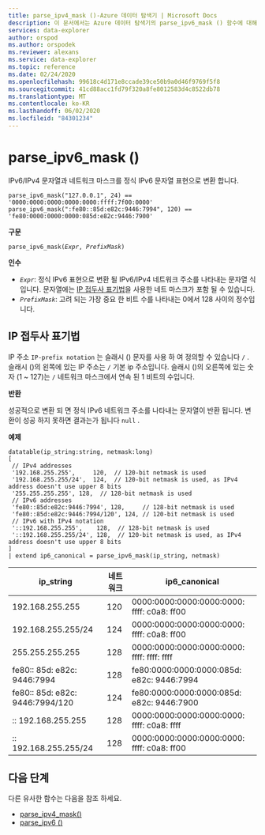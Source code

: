 ```yaml
---
title: parse_ipv4_mask ()-Azure 데이터 탐색기 | Microsoft Docs
description: 이 문서에서는 Azure 데이터 탐색기의 parse_ipv6_mask () 함수에 대해 설명 합니다.
services: data-explorer
author: orspod
ms.author: orspodek
ms.reviewer: alexans
ms.service: data-explorer
ms.topic: reference
ms.date: 02/24/2020
ms.openlocfilehash: 99618c4d171e8ccade39ce50b9a0d46f9769f5f8
ms.sourcegitcommit: 41cd88acc1fd79f320a8fe8012583d4c8522db78
ms.translationtype: MT
ms.contentlocale: ko-KR
ms.lasthandoff: 06/02/2020
ms.locfileid: "84301234"
---
```

# <a name="parse_ipv6_mask"></a>parse_ipv6_mask ()
 
IPv6/IPv4 문자열과 네트워크 마스크를 정식 IPv6 문자열 표현으로 변환 합니다.

```kusto
parse_ipv6_mask("127.0.0.1", 24) == '0000:0000:0000:0000:0000:ffff:7f00:0000'
parse_ipv6_mask(":fe80::85d:e82c:9446:7994", 120) == 'fe80:0000:0000:0000:085d:e82c:9446:7900'
```

**구문**

`parse_ipv6_mask(`*`Expr`*`, `*`PrefixMask`*`)`

**인수**

* *`Expr`*: 정식 IPv6 표현으로 변환 될 IPv6/IPv4 네트워크 주소를 나타내는 문자열 식입니다. 문자열에는 [IP 접두사 표기법](#ip-prefix-notation)을 사용한 네트 마스크가 포함 될 수 있습니다.
* *`PrefixMask`*: 고려 되는 가장 중요 한 비트 수를 나타내는 0에서 128 사이의 정수입니다.

## <a name="ip-prefix-notation"></a>IP 접두사 표기법

IP 주소 `IP-prefix notation` 는 슬래시 () 문자를 사용 하 여 정의할 수 있습니다 `/` .
슬래시 ()의 왼쪽에 있는 IP 주소는 `/` 기본 ip 주소입니다. 슬래시 ()의 오른쪽에 있는 숫자 (1 ~ 127)는 `/` 네트워크 마스크에서 연속 된 1 비트의 수입니다.

**반환**

성공적으로 변환 되 면 정식 IPv6 네트워크 주소를 나타내는 문자열이 반환 됩니다.
변환이 성공 하지 못하면 결과는가 됩니다 `null` .

**예제**

<!-- csl: https://help.kusto.windows.net/Samples -->
```kusto
datatable(ip_string:string, netmask:long)
[
 // IPv4 addresses
 '192.168.255.255',     120,  // 120-bit netmask is used
 '192.168.255.255/24',  124,  // 120-bit netmask is used, as IPv4 address doesn't use upper 8 bits
 '255.255.255.255', 128,  // 128-bit netmask is used
 // IPv6 addresses
 'fe80::85d:e82c:9446:7994', 128,     // 128-bit netmask is used
 'fe80::85d:e82c:9446:7994/120', 124, // 120-bit netmask is used
 // IPv6 with IPv4 notation
 '::192.168.255.255',    128,  // 128-bit netmask is used
 '::192.168.255.255/24', 128,  // 120-bit netmask is used, as IPv4 address doesn't use upper 8 bits
]
| extend ip6_canonical = parse_ipv6_mask(ip_string, netmask)
```

|ip_string|네트워크|ip6_canonical|
|---|---|---|
|192.168.255.255|120|0000:0000:0000:0000:0000: ffff: c0a8: ff00|
|192.168.255.255/24|124|0000:0000:0000:0000:0000: ffff: c0a8: ff00|
|255.255.255.255|128|0000:0000:0000:0000:0000: ffff: ffff: ffff|
|fe80:: 85d: e82c: 9446:7994|128|fe80:0000:0000:0000:085d: e82c: 9446:7994|
|fe80:: 85d: e82c: 9446:7994/120|124|fe80:0000:0000:0000:085d: e82c: 9446:7900|
|:: 192.168.255.255|128|0000:0000:0000:0000:0000: ffff: c0a8: ffff|
|:: 192.168.255.255/24|128|0000:0000:0000:0000:0000: ffff: c0a8: ff00|

## <a name="next-steps"></a>다음 단계

다른 유사한 함수는 다음을 참조 하세요.

* [parse_ipv4_mask()](parse-ipv4-maskfunction.md)
* [parse_ipv6 ()](parse-ipv6function.md)
